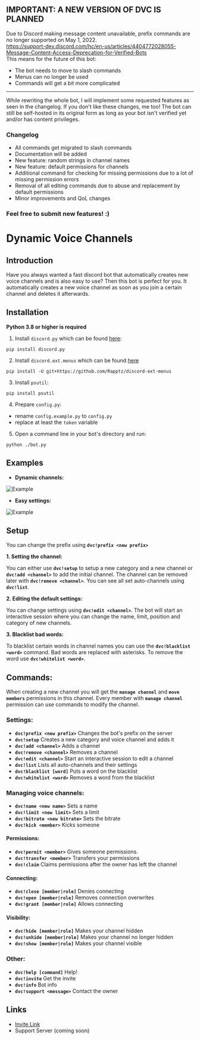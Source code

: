 ## IMPORTANT: A NEW VERSION OF DVC IS PLANNED
Due to Discord making message content unavailable, prefix commands are no longer supported on May 1, 2022. \
https://support-dev.discord.com/hc/en-us/articles/4404772028055-Message-Content-Access-Deprecation-for-Verified-Bots \
This means for the future of this bot:
- The bot needs to move to slash commands
- Menus can no longer be used
- Commands will get a bit more complicated
***
While rewriting the whole bot, I will implement some requested features as seen in the changelog.
If you don't like these changes, me too! The bot can still be self-hosted in its original form as long as your bot isn't verified yet and/or has content privileges.
### Changelog
- All commands get migrated to slash commands
- Documentation will be added
- New feature: random strings in channel names
- New feature: default permissions for channels
- Additional command for checking for missing permissions due to a lot of missing permission errors
- Removal of all editing commands due to abuse and replacement by default permissions
- Minor improvements and QoL changes
### Feel free to submit new features! :)
# Dynamic Voice Channels

## Introduction

Have you always wanted a fast discord bot that automatically creates new voice channels and is also easy to use?  Then this bot is perfect for you. It automatically creates a new voice channel as soon as you join a certain channel and deletes it afterwards.

## Installation

**Python 3.8 or higher is required**

1. Install `discord.py` which can be found [here](https://github.com/Rapptz/discord.py):
```
pip install discord.py
```
2. Install `discord.ext.menus` which can be found [here](https://github.com/Rapptz/discord-ext-menus)
```
pip install -U git+https://github.com/Rapptz/discord-ext-menus
```
3. Install `psutil`:
```
pip install psutil
```
4. Prepare `config.py`:
  - rename `config.example.py` to `config.py`
  - replace at least the `token` variable
5. Open a command line in your bot's directory and run:
```
python ./bot.py
```

## Examples

- **Dynamic channels:**

![Example](https://i.imgur.com/40zpISm.gif)

- **Easy settings:**

![Example](https://i.imgur.com/R05aMGl.gif)

## Setup

You can change the prefix using **`dvc!prefix <new prefix>`**

**1. Setting the channel:**

You can either use **`dvc!setup`** to setup a new category and a new channel or **`dvc!add <channel>`** to add the initial channel. The channel can be removed later with **`dvc!remove <channel>`**. You can see all set auto-channels using **`dvc!list`**.

**2. Editing the default settings:**

You can change settings using **`dvc!edit <channel>`**. The bot will start an interactive session where you can change the name, limit, position and category of new channels.

**3. Blacklist bad words:**

To blacklist certain words in channel names you can use the **`dvc!blacklist <word>`** command. Bad words are replaced with asterisks. To remove the word use **`dvc!whitelist <word>`**.

## Commands:

When creating a new channel you will get the **`manage channel`** and **`move members`** permissions in this channel. Every member with **`manage channel`** permission can use commands to modify the channel.

### Settings:

- **`dvc!prefix <new prefix>`** Changes the bot's prefix on the server
- **`dvc!setup`** Creates a new category and voice channel and adds it
- **`dvc!add <channel>`** Adds a channel
- **`dvc!remove <channel>`** Removes a channel
- **`dvc!edit <channel>`** Start an interactive session to edit a channel
- **`dvc!list`** Lists all auto-channels and their settings
- **`dvc!blacklist [word]`** Puts a word on the blacklist
- **`dvc!whitelist <word>`** Removes a word from the blacklist

### Managing voice channels:

- **`dvc!name <new name>`** Sets a name
- **`dvc!limit <new limit>`** Sets a limit
- **`dvc!bitrate <new bitrate>`** Sets the bitrate
- **`dvc!kick <member>`** Kicks someone

#### Permissions:

- **`dvc!permit <member>`** Gives someone permissions.
- **`dvc!transfer <member>`** Transfers your permissions
- **`dvc!claim`** Claims permissions after the owner has left the channel

#### Connecting:

- **`dvc!close [member|role]`** Denies connecting
- **`dvc!open [member|role]`** Removes connection overwrites
- **`dvc!grant [member|role]`** Allows connecting 

#### Visibility:

- **`dvc!hide [member|role]`** Makes your channel hidden
- **`dvc!unhide [member|role]`** Makes your channel no longer hidden
- **`dvc!show [member|role]`** Makes your channel visible

### Other:

- **`dvc!help [command]`** Help!
- **`dvc!invite`** Get the invite
- **`dvc!info`** Bot info
- **`dvc!support <message>`** Contact the owner


## Links

- [Invite Link](https://discord.com/oauth2/authorize?client_id=723665963123343480&scope=bot&permissions=16796752)
- Support Server (coming soon)
